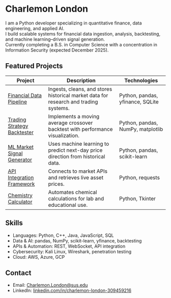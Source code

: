# Charlemon London

I am a Python developer specializing in quantitative finance, data engineering, and applied AI.  
I build scalable systems for financial data ingestion, analysis, backtesting, and machine learning–driven signal generation.  
Currently completing a B.S. in Computer Science with a concentration in Information Security (expected December 2025).

## Featured Projects
| Project | Description | Technologies |
|---------|-------------|--------------|
| [Financial Data Pipeline](https://github.com/Charlemon23/financial-data-pipeline) | Ingests, cleans, and stores historical market data for research and trading systems. | Python, pandas, yfinance, SQLite |
| [Trading Strategy Backtester](https://github.com/Charlemon23/trading-strategy-backtester) | Implements a moving average crossover backtest with performance visualization. | Python, pandas, NumPy, matplotlib |
| [ML Market Signal Generator](https://github.com/Charlemon23/ml-market-signal-generator) | Uses machine learning to predict next-day price direction from historical data. | Python, pandas, scikit-learn |
| [API Integration Framework](https://github.com/Charlemon23/api-integration-framework) | Connects to market APIs and retrieves live asset prices. | Python, requests |
| [Chemistry Calculator](https://github.com/Charlemon23/ChemistryCalculator) | Automates chemical calculations for lab and educational use. | Python, Tkinter |

## Skills
- Languages: Python, C++, Java, JavaScript, SQL  
- Data & AI: pandas, NumPy, scikit-learn, yfinance, backtesting  
- APIs & Automation: REST, WebSocket, API integration  
- Cybersecurity: Kali Linux, Wireshark, penetration testing  
- Cloud: AWS, Azure, GCP

## Contact
- Email: Charlemon.London@sus.edu  
- LinkedIn: [linkedin.com/in/charlemon-london-309459216](https://linkedin.com/in/charlemon-london-309459216)
